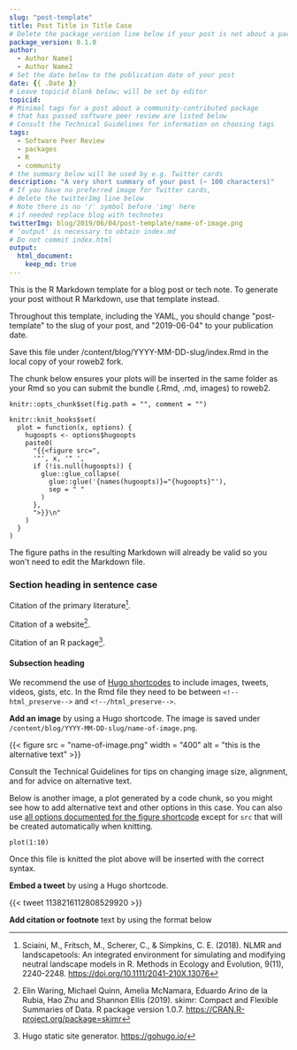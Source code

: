 ```yaml
---
slug: "post-template"
title: Post Title in Title Case
# Delete the package_version line below if your post is not about a package
package_version: 0.1.0
author:
  - Author Name1
  - Author Name2
# Set the date below to the publication date of your post
date: {{ .Date }}
# Leave topicid blank below; will be set by editor
topicid:
# Minimal tags for a post about a community-contributed package 
# that has passed software peer review are listed below
# Consult the Technical Guidelines for information on choosing tags
tags:
  - Software Peer Review
  - packages
  - R
  - community
# the summary below will be used by e.g. Twitter cards
description: "A very short summary of your post (~ 100 characters)"
# If you have no preferred image for Twitter cards,
# delete the twitterImg line below 
# Note there is no '/' symbol before 'img' here
# if needed replace blog with technotes
twitterImg: blog/2019/06/04/post-template/name-of-image.png
# 'output' is necessary to obtain index.md
# Do not commit index.html
output: 
  html_document:
    keep_md: true
---
```


This is the R Markdown template for a blog post or tech note. 
To generate your post without R Markdown, use that template instead.

Throughout this template, including the YAML, 
you should change "post-template" to the slug of your post, 
and "2019-06-04" to your publication date.

Save this file under /content/blog/YYYY-MM-DD-slug/index.Rmd in the local copy of your roweb2 fork.

The chunk below ensures your plots will be inserted in the same folder as your Rmd so you can submit the bundle (.Rmd, .md, images) to roweb2.

```{r setup, include=FALSE}
knitr::opts_chunk$set(fig.path = "", comment = "")

knitr::knit_hooks$set(
  plot = function(x, options) {
    hugoopts <- options$hugoopts
    paste0(
      "{{<figure src=",
      '"', x, '" ',
      if (!is.null(hugoopts)) {
        glue::glue_collapse(
          glue::glue('{names(hugoopts)}="{hugoopts}"'),
          sep = " "
        )
      },
      ">}}\n"
    )
  }
)
```

The figure paths in the resulting Markdown will already be valid so you won't need to edit the Markdown file.

### Section heading in sentence case

Citation of the primary literature[^1]. 

Citation of a website[^2]. 

Citation of an R package[^3].

#### Subsection heading

We recommend the use of [Hugo shortcodes](https://gohugo.io/content-management/shortcodes/) to include images, tweets, videos, gists, etc. In the Rmd file they need to be between `<!--html_preserve-->` and `<!--/html_preserve-->`.

**Add an image** by using a Hugo shortcode. The image is saved under `/content/blog/YYYY-MM-DD-slug/name-of-image.png`.

<!--html_preserve--> {{< figure src = "name-of-image.png" width = "400" alt = "this is the alternative text" >}}<!--/html_preserve-->

Consult the Technical Guidelines for tips on changing image size, alignment, and for advice on alternative text.

Below is another image, a plot generated by a code chunk, so you might see how to add alternative text and other options in this case. You can also use [all options documented for the figure shortcode](https://gohugo.io/content-management/shortcodes/#figure) except for `src` that will be created automatically when knitting.

```{r chunkname, hugoopts=list(alt="alternative text please make it informative", title="title of the image", caption="this is what this image shows, write it here or in the paragraph after the image as you prefer", width=300)}
plot(1:10)
```

Once this file is knitted the plot above will be inserted with the correct syntax.


**Embed a tweet** by using a Hugo shortcode. 

<!--html_preserve--> {{< tweet 1138216112808529920 >}}<!--/html_preserve-->


**Add citation or footnote** text by using the format below 

[^1]: Sciaini, M., Fritsch, M., Scherer, C., & Simpkins, C. E. (2018). NLMR and landscapetools: An integrated environment for simulating and modifying neutral landscape models in R. Methods in Ecology and Evolution, 9(11), 2240-2248. <https://doi.org/10.1111/2041-210X.13076>
[^2]: Elin Waring, Michael Quinn, Amelia McNamara, Eduardo Arino de la Rubia, Hao Zhu and Shannon Ellis (2019). skimr: Compact and Flexible Summaries of Data. R package version 1.0.7. https://CRAN.R-project.org/package=skimr
[^3]: Hugo static site generator. https://gohugo.io/